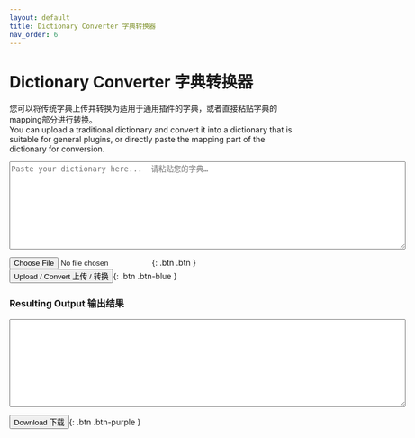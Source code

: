 ```yaml
---
layout: default
title: Dictionary Converter 字典转换器
nav_order: 6
--- 
```

  
# Dictionary Converter 字典转换器   
  
您可以将传统字典上传并转换为适用于通用插件的字典，或者直接粘贴字典的mapping部分进行转换。    
You can upload a traditional dictionary and convert it into a dictionary that is suitable for general plugins, or directly paste the mapping part of the dictionary for conversion.    
<textarea id="inputText" rows="10" cols="85" placeholder="Paste your dictionary here...  请粘贴您的字典…"></textarea>    
<input type="file" id="fileInput" class="btn" accept=".lua" />{: .btn .btn }
<button type="button" name="button" class="btn" onclick="uploadAndConvert()">Upload / Convert 上传 / 转换</button>{: .btn .btn-blue }
  
### Resulting Output 输出结果    
<textarea id="outputText" rows="10" cols="85" readonly></textarea>    
<button type="button" name="button" class="btn" onclick="downloadResult()">Download 下载</button>{: .btn .btn-purple }  
  
<script src="converter.js"></script>